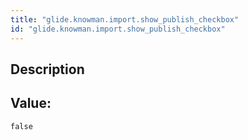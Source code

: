 ```yaml
---
title: "glide.knowman.import.show_publish_checkbox"
id: "glide.knowman.import.show_publish_checkbox"
---
```

## Description



## Value: 
```
false
```